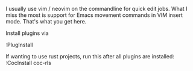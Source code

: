 I usually use vim / neovim on the commandline for quick edit jobs.
What I miss the most is support for Emacs movement commands in VIM insert mode.
That's what you get here. 

Install plugins via

:PlugInstall

If wanting to use rust projects, run this after all plugins are installed:
:CocInstall coc-rls

